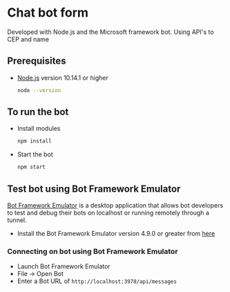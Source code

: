 # Chat bot form
Developed with Node.js and the Microsoft framework bot.
Using API's to CEP and name

## Prerequisites

- [Node.js](https://nodejs.org) version 10.14.1 or higher

    ```bash
    node --version
    ```

## To run the bot

- Install modules

    ```bash
    npm install
    ```

- Start the bot

    ```bash
    npm start
    ```

## Test bot using Bot Framework Emulator

[Bot Framework Emulator](https://github.com/microsoft/botframework-emulator) is a desktop application that allows bot developers to test and debug their bots on localhost or running remotely through a tunnel.

- Install the Bot Framework Emulator version 4.9.0 or greater from [here](https://github.com/Microsoft/BotFramework-Emulator/releases)

### Connecting on bot using Bot Framework Emulator

- Launch Bot Framework Emulator
- File -> Open Bot
- Enter a Bot URL of `http://localhost:3978/api/messages`
